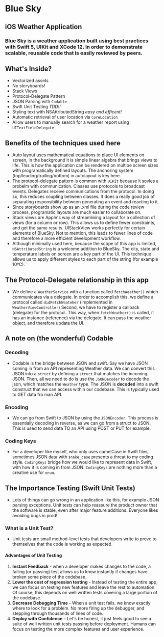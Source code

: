 # Blue Sky
## iOS Weather Application

### Blue Sky is a weather application built using best practices with Swift 5, UIKit and XCode 12.  In order to demonstrate scalable, reusable code that is easily reviewed by peers. 

## What's Inside?

- Vectorized assets
- No storyboards! 
- Stack Views
- Protocol-Delegate Pattern
- JSON Parsing with `Codable`
- Swift Unit Testing _TDD!!_
- Styling text with NSAttributedString _easy and efficent!_ 
- Automatic retrieval of user location via `CoreLocation`
- Allow users to manually search for a weather report using `UITextFieldDelegate`

## Benefits of the techniques used here

- Auto layout uses mathematical equations to place UI elements on screen, in the background it is 
simple linear algebra that brings views to life. This is how the application can be rendered on 
multipe screen sizes with programatically defined layouts. The anchoring system 
(top/leading/trailing/bottom) in autolayout is key here. 
- The protocol-delegate pattern is common with `UIKit` because it sovles a probelm with communication.  Classes use protocols
to broadcast events.  Delegates receive communications from the protocol. In doing so, this reduces coupling between classes. It 
does a really good job of separating responsibility between generating an event and reacting to it. 
- Since storyboards show up as an .xml file during the code review process, programatic layouts are much 
easier to collaborate on. 
- Stack views are Apple's way of streamlining a layout for a collection of views (for a column or row). 
This allows us to define fewer constraints, and get the same results. UIStackView works perfectly for 
certain elements of BlueSky. Not to mention, this leads to fewer lines of code and therefore a more
efficient development workflow.
- Although minimally used here, because the scope of this app is limited, `NSAttributedString` is a welcome
addition to BlueSky.  The city, state and temperature labels on screen are a key part of the UI. This technique
allows us to apply different styles to each part of the string (for example 10ºC). 


## The Protocol-Delegate relationship in this app

- We define a `WeatherService` with a function called `fetchWeather()` which communicates via a delegate.
In order to accomplish this, we define a protocol called `didFetchWeateher` (implemented in `WeatherViewController`)
Second, we have to register a callback (delegate) for the protocol. This way, when `fetchWeather()` is called, 
it has an instance (reference) via the delegate.  It can pass the weather object, and therefore update the UI.

## A note on (the wonderful) Codable
### Decoding
- Codable is the bridge between JSON and swift.  Say we have JSON coming in from an API representing Weather data. We can convert this JSON into a `struct` by 
defining a `struct` that matches the incoming JSON.  Then, all we need to do is use the `JSONDecoder` to decode the json, which matches the `Weather` type. The 
JSON is **decoded** into a swift construct that we can access within our codebase. This is typically used to GET data fro man API. 

### Encoding
- We can go from Swift to JSON by using the `JSONEncoder`. This process is essentially decoding in reverse, as we can go from a struct to JSON. This is used to send data TO an API using POST or PUT for example. 

### Coding Keys
- For a developer like myself, who only uses camelCase in Swift files, sometimes JSON data with `snake_case` presents a threat to my coding style.  `CodingKeys` bridge how we would like to represent data in Swift, with how it is coming in from JSON. `CodingKeys` are nothing more than a creative use for `enum`. 

## The Importance Testing (Swift Unit Tests)
- Lots of things can go wrong in an application like this, for example JSON parsing exceptions.  Unit tests can help reassure the product owner that the software is stable, even after major feature additions.  Everyone likes avoiding bugs in prod! 

### What is a Unit Test? 
- Unit tests are small method-level tests that developers write to prove to themselves that the code is working as expected. 

#### Advantages of Unit Testing
1. **Instant Feedback** - when a developer makes changes to the code, a failing (or passing) test allows us to know instantly if changes have broken some piece of the codebase. 
1. **Lower the cost of regression testing** - Instead of testing the entire app, we can focus on testing new features and leave the rest to automation. Of course, this depends on well written tests covering a large portion of the codebase.
1. **Decrease Debugging Time** - When a unit test fails, we know exactly where to look for a problem. No more firing up the debugger, and stepping through thousands of lines of code.
1. **Deploy with Confidence** - Let's be honest, it just feels good to see a suite of well written unit tests passing before deployment. Humans can focus on testing the more complex features and user experience. 

